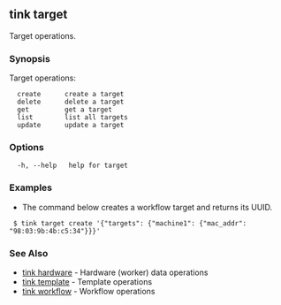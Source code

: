 ## tink target

Target operations.

### Synopsis

Target operations:
```shell
  create      create a target
  delete      delete a target
  get         get a target
  list        list all targets
  update      update a target
```

### Options

```
  -h, --help   help for target
```

### Examples

 - The command below creates a workflow target and returns its UUID.
 ```shell
  $ tink target create '{"targets": {"machine1": {"mac_addr": "98:03:9b:4b:c5:34"}}}' 
 ```

### See Also

 - [tink hardware](hardware.md) - Hardware (worker) data operations 
 - [tink template](template.md) - Template operations
 - [tink workflow](workflow.md) - Workflow operations

